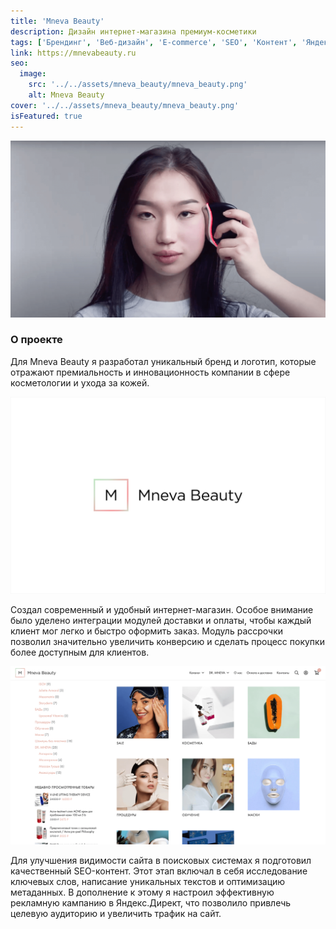 ```yaml
---
title: 'Mneva Beauty'
description: Дизайн интернет-магазина премиум-косметики
tags: ['Брендинг', 'Веб-дизайн', 'E-commerce', 'SEO', 'Контент', 'Яндекс.Директ']
link: https://mnevabeauty.ru
seo:
  image:
    src: '../../assets/mneva_beauty/mneva_beauty.png'
    alt: Mneva Beauty
cover: '../../assets/mneva_beauty/mneva_beauty.png'
isFeatured: true
---
```


![Mneva Beauty](../../assets/mneva_beauty/mneva_beauty.png)

### О проекте

Для Mneva Beauty я разработал уникальный бренд и логотип, которые отражают премиальность и инновационность компании в сфере косметологии и ухода за кожей.

![Логотип Mneva Beauty](../../assets/mneva_beauty/1.png)

Создал современный и удобный интернет-магазин. Особое внимание было уделено интеграции модулей доставки и оплаты, чтобы каждый клиент мог легко и быстро оформить заказ. Модуль рассрочки позволил значительно увеличить конверсию и сделать процесс покупки более доступным для клиентов.

![Страница каталога Mneva Beauty](../../assets/mneva_beauty/2.png)

Для улучшения видимости сайта в поисковых системах я подготовил качественный SEO-контент. Этот этап включал в себя исследование ключевых слов, написание уникальных текстов и оптимизацию метаданных. В дополнение к этому я настроил эффективную рекламную кампанию в Яндекс.Директ, что позволило привлечь целевую аудиторию и увеличить трафик на сайт.
